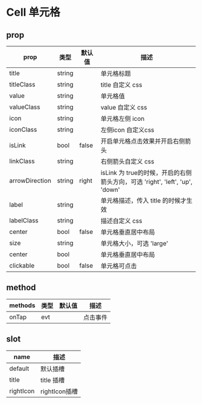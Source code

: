 # Cell 单元格

## prop

|  prop   |  类型  |  默认值  | 描述 |
|  ----  | ----  |----  | ----  |
| title  | string |  | 单元格标题 |
| titleClass  | string |  | title 自定义 css |
| value  | string |  | 单元格值 |
| valueClass  | string |  | value 自定义 css |
| icon  | string |  | 单元格左侧 icon |
| iconClass  | string |  | 左侧icon 自定义css |
| isLink  | bool | false | 开启单元格点击效果并开启右侧箭头 |
| linkClass  | string |  | 右侧箭头自定义 css |
| arrowDirection  | string | right | isLink 为 true的时候，开启的右侧箭头方向，可选 'right', 'left', 'up', 'down' |
| label  | string |  | 单元格描述，传入 title 的时候才生效 |
| labelClass  | string |  | 描述自定义 css |
| center  | bool | false | 单元格垂直居中布局 |
| size  | string |  | 单元格大小，可选 'large' |
| center  | bool |  | 单元格垂直居中布局 |
| clickable  | bool | false | 单元格可点击 |

## method

|  methods   |  类型  |  默认值  | 描述 |
|  ----  | ----  |----  | ----  |
| onTap  | evt |  | 点击事件 |


## slot

|  name   | 描述 |
|  ----  | ----  |
| default  | 默认插槽 |
| title  | title 插槽 |
| rightIcon  | rightIcon插槽 |
